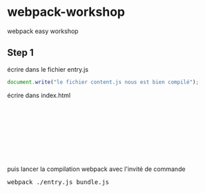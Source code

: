 # webpack-workshop
webpack easy workshop

## Step 1
écrire dans le fichier entry.js

```javascript
document.write("le fichier content.js nous est bien compilé");
```

écrire dans index.html 
<code>
<html>
    <head>
        <meta charset="utf-8">
    </head>
    <body>
        <script type="text/javascript" src="bundle.js" charset="utf-8"></script>
    </body>
</html>
</code>

puis lancer la compilation webpack avec l'invité de commande

<pre>
webpack ./entry.js bundle.js
</pre>

